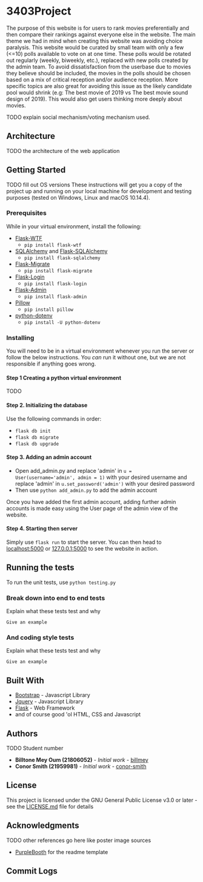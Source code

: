 # 3403Project

The purpose of this website is for users to rank movies preferentially and then compare their rankings against everyone else in the website. 
The main theme we had in mind when creating this website was avoiding choice paralysis. This website would be curated by small team with only a few (<=10) polls available to vote on at one time. These polls would be rotated out regularly (weekly, biweekly, etc.), replaced with new polls created by the admin team. 
To avoid dissatisfaction from the userbase due to movies they believe should be included, the movies
in the polls should be chosen based on a mix of critical reception and/or audience reception. More specific topics
are also great for avoiding this issue as the likely candidate pool would shrink (e.g: The best movie of 2019 vs The best movie sound design of 2019). This would also get users thinking more deeply about movies.

TODO explain social mechanism/voting mechanism used.

## Architecture
TODO the architecture of the web application

## Getting Started
TODO fill out OS versions
These instructions will get you a copy of the project up and running on your local machine for development and testing purposes (tested on Windows, Linux and macOS 10.14.4).

### Prerequisites
While in your virtual environment, install the following:
- [Flask-WTF](https://flask-wtf.readthedocs.io/en/stable/)
  * <code>pip install flask-wtf</code>
- [SQLAlchemy](https://www.sqlalchemy.org/) and [Flask-SQLAlchemy](https://flask-sqlalchemy.palletsprojects.com/en/2.x/)
  * <code>pip install flask-sqlalchemy</code>
- [Flask-Migrate](https://github.com/miguelgrinberg/flask-migrate)
  * <code>pip install flask-migrate</code>
- [Flask-Login](https://flask-login.readthedocs.io/en/latest/)
  * <code>pip install flask-login</code>
- [Flask-Admin](https://flask-admin.readthedocs.io/en/latest/)
  * <code>pip install flask-admin</code>
- [Pillow](https://pillow.readthedocs.io/en/stable/)
  * <code>pip install pillow</code>
- [python-dotenv](https://github.com/theskumar/python-dotenv#installation)
  * <code>pip install -U python-dotenv</code>

### Installing
You will need to be in a virtual environment whenever you run the server or follow the below instructions. 
You <em>can</em> run it without one, but we are not responsible if anything goes wrong.
#### Step 1 Creating a python virtual environment
TODO

#### Step 2. Initializing the database
Use the following commands in order:
- <code>flask db init</code>
- <code>flask db migrate</code>
- <code>flask db upgrade</code>

#### Step 3. Adding an admin account
- Open add_admin.py and replace 'admin' in <code>u = User(username='admin', admin = 1)</code> with your desired username 
  and replace 'admin' in <code>u.set_password('admin')</code> with your desired password
- Then use <code>python add_admin.py</code> to add the admin account
  
Once you have added the first admin account, adding further admin accounts is made easy using the User page of the admin view of the website.

#### Step 4. Starting then server
Simply use <code>flask run</code> to start the server. You can then head to 
[localhost:5000](localhost:5000) or [127.0.0.1:5000](127.0.0.1:5000) to see the website in action.

## Running the tests
To run the unit tests, use <code>python testing.py</code>

### Break down into end to end tests

Explain what these tests test and why

```
Give an example
```

### And coding style tests

Explain what these tests test and why

```
Give an example
```

## Built With

* [Bootstrap](https://getbootstrap.com/) - Javascript Library
* [Jquery](https://jquery.com/) - Javascript Library
* [Flask](http://flask.pocoo.org/) - Web Framework
* and of course good 'ol HTML, CSS and Javascript

## Authors
TODO Student number
* **Billtone Mey Oum (21806052)** - *Initial work* - [billmey](https://github.com/billmey)
* **Conor Smith (21959981)** - *Initial work* - [conor-smith](https://github.com/conor-smith)

## License

This project is licensed under the GNU General Public License v3.0 or later - see the [LICENSE.md](LICENSE) file for details

## Acknowledgments
TODO other references go here like poster image sources
* [PurpleBooth](https://gist.github.com/PurpleBooth) for the readme template

## Commit Logs
